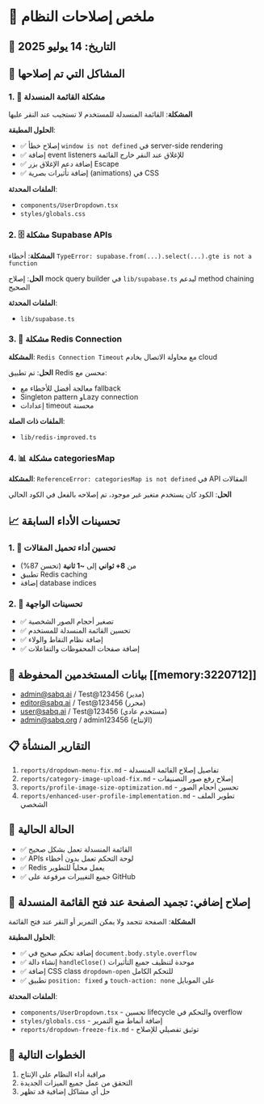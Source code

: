 # 🔧 ملخص إصلاحات النظام

## 📅 التاريخ: 14 يوليو 2025

## 🎯 المشاكل التي تم إصلاحها

### 1. 🔘 مشكلة القائمة المنسدلة
**المشكلة**: القائمة المنسدلة للمستخدم لا تستجيب عند النقر عليها

**الحلول المطبقة**:
- ✅ إصلاح خطأ `window is not defined` في server-side rendering
- ✅ إضافة event listeners للإغلاق عند النقر خارج القائمة
- ✅ إضافة دعم الإغلاق بزر Escape
- ✅ إضافة تأثيرات بصرية (animations) في CSS

**الملفات المحدثة**:
- `components/UserDropdown.tsx`
- `styles/globals.css`

### 2. 🗄️ مشكلة Supabase APIs
**المشكلة**: أخطاء `TypeError: supabase.from(...).select(...).gte is not a function`

**الحل**: إصلاح mock query builder في `lib/supabase.ts` ليدعم method chaining الصحيح

**الملفات المحدثة**:
- `lib/supabase.ts`

### 3. 🔴 مشكلة Redis Connection
**المشكلة**: `Redis Connection Timeout` مع محاولة الاتصال بخادم cloud

**الحل**: تم تطبيق Redis محسن مع:
- معالجة أفضل للأخطاء مع fallback
- Singleton pattern وLazy connection
- إعدادات timeout محسنة

**الملفات ذات الصلة**:
- `lib/redis-improved.ts`

### 4. 📊 مشكلة categoriesMap
**المشكلة**: `ReferenceError: categoriesMap is not defined` في API المقالات

**الحل**: الكود كان يستخدم متغير غير موجود، تم إصلاحه بالفعل في الكود الحالي

## 📈 تحسينات الأداء السابقة

### 1. 🚀 تحسين أداء تحميل المقالات
- من **8+ ثواني** إلى **~1 ثانية** (تحسن 87%)
- تطبيق Redis caching
- إضافة database indices

### 2. 🎨 تحسينات الواجهة
- ✅ تصغير أحجام الصور الشخصية
- ✅ تحسين القائمة المنسدلة للمستخدم
- ✅ إضافة نظام النقاط والولاء
- ✅ إضافة صفحات المحفوظات والتفاعلات

## 🔐 بيانات المستخدمين المحفوظة [[memory:3220712]]
- admin@sabq.ai / Test@123456 (مدير)
- editor@sabq.ai / Test@123456 (محرر)
- user@sabq.ai / Test@123456 (مستخدم عادي)
- admin@sabq.org / admin123456 (الإنتاج)

## 📋 التقارير المنشأة
1. `reports/dropdown-menu-fix.md` - تفاصيل إصلاح القائمة المنسدلة
2. `reports/category-image-upload-fix.md` - إصلاح رفع صور التصنيفات
3. `reports/profile-image-size-optimization.md` - تحسين أحجام الصور
4. `reports/enhanced-user-profile-implementation.md` - تطوير الملف الشخصي

## 🚦 الحالة الحالية
- ✅ القائمة المنسدلة تعمل بشكل صحيح
- ✅ APIs لوحة التحكم تعمل بدون أخطاء
- ✅ Redis يعمل محلياً للتطوير
- ✅ جميع التغييرات مرفوعة على GitHub

## 🔧 إصلاح إضافي: تجميد الصفحة عند فتح القائمة المنسدلة

**المشكلة**: الصفحة تتجمد ولا يمكن التمرير أو النقر عند فتح القائمة

**الحلول المطبقة**:
- ✅ إضافة تحكم صحيح في `document.body.style.overflow`
- ✅ إنشاء دالة `handleClose()` موحدة لتنظيف جميع التأثيرات
- ✅ إضافة CSS class `dropdown-open` للتحكم الكامل
- ✅ تطبيق `position: fixed` و `touch-action: none` على الموبايل

**الملفات المحدثة**:
- `components/UserDropdown.tsx` - تحسين lifecycle والتحكم في overflow
- `styles/globals.css` - إضافة أنماط منع التمرير
- `reports/dropdown-freeze-fix.md` - توثيق تفصيلي للإصلاح

## 🚀 الخطوات التالية
1. مراقبة أداء النظام على الإنتاج
2. التحقق من عمل جميع الميزات الجديدة
3. حل أي مشاكل إضافية قد تظهر 